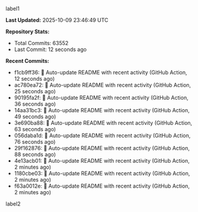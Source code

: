 
label1 
<!-- ACTIVITY_START -->
**Last Updated:** 2025-10-09 23:46:49 UTC

**Repository Stats:**
- Total Commits: 63552
- Last Commit: 12 seconds ago

**Recent Commits:**
- f1cb9ff36: 🤖 Auto-update README with recent activity (GitHub Action, 12 seconds ago)
- ac780ea72: 🤖 Auto-update README with recent activity (GitHub Action, 25 seconds ago)
- 90195fa2f: 🤖 Auto-update README with recent activity (GitHub Action, 36 seconds ago)
- 14aa31bc3: 🤖 Auto-update README with recent activity (GitHub Action, 49 seconds ago)
- 3e690ba88: 🤖 Auto-update README with recent activity (GitHub Action, 63 seconds ago)
- 056daba1d: 🤖 Auto-update README with recent activity (GitHub Action, 76 seconds ago)
- 29f162876: 🤖 Auto-update README with recent activity (GitHub Action, 88 seconds ago)
- 4e13acb01: 🤖 Auto-update README with recent activity (GitHub Action, 2 minutes ago)
- 1180cbe03: 🤖 Auto-update README with recent activity (GitHub Action, 2 minutes ago)
- f63a0012e: 🤖 Auto-update README with recent activity (GitHub Action, 2 minutes ago)
<!-- ACTIVITY_END -->

label2
